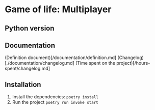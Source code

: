 # Game of life: Multiplayer



## Python version 


## Documentation
(Definition document)[/documentation/definition.md]
(Changelog)[./documentation/changelog.md]
(Time spent on the project)[/hours-spent/changelog.md]


## Installation

1. Install the dependencies:
`poetry install`
2. Run the project
`poetry run invoke start`
